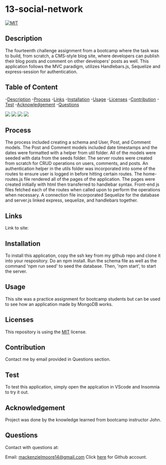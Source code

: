 # 13-social-network

[![MIT](https://img.shields.io/badge/License-MIT-yellow.svg)](https://opensource.org/licenses/MIT)
  

## Description
The fourteenth challenge assignment from a bootcamp where the task was to build, from scratch, a CMS-style blog site, where developers can publish their blog posts and comment on other developers' posts as well. This application follows the MVC paradigm, utilizes Handlebars.js, Sequelize and express-session for authentication.


## Table of Content
-[Description](#Description)
-[Process](#Process)
-[Links](#Links)
-[Installation](#Installation)
-[Usage](#Usage)
-[Licenses](#Licenses)
-[Contribution](#Contribution)
-[Test](#Test)
-[Acknowledgement](#Acknowledgement)
-[Questions](#Questions)

<img src="./assets/"/>

<img src="./assets/"/>

<img src="./assets/"/>

<img src="./assets/"/>


## Process
The process included creating a schema and User, Post, and Comment models. The Post and Comment models included date timestamps and the dates were formatted with a helper from util folder. All of the models were seeded with data from the seeds folder. The server routes were created from scratch for CRUD operations on users, comments, and posts. An authentication helper in the utils folder was incorporated into some of the routes to ensure user is logged in before hitting certain routes. The home-routes.js file rendered all of the pages of the application. The pages were created initially with html then transferred to handlebar syntax. Front-end js files fetched each of the routes when called upon to perform the operations when necessary. A connection file incorporated Sequelize for the database and server.js linked express, sequelize, and handlebars together.


## Links
Link to site: 


## Installation
To install this application, copy the ssh key from my github repo and clone it into your respository. Do an npm install. Run the schema file as well as the command 'npm run seed' to seed the database. Then, 'npm start', to start the server.


## Usage
This site was a practice assignment for bootcamp students but can be used to see how an application made by MongoDB works. 


## Licenses
This repository is using the [MIT](https://opensource.org/licenses/MIT) license.


## Contribution
Contact me by email provided in Questions section.


## Test
To test this application, simply open the applcation in VScode and Insomnia to try it out.


## Acknowledgement
Project was done by the knowledge learned from bootcamp instructor John.


## Questions
Contact with questions at:

Email: mackenzielmoore14@gmail.com
Click [here](https://github.com/mackemo) for Github account.